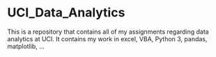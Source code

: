 # UCI_Data_Analytics
This is a repository that contains all of my assignments regarding data analytics at UCI.
It contains my work in excel, VBA, Python 3, pandas, matplotlib, ...
